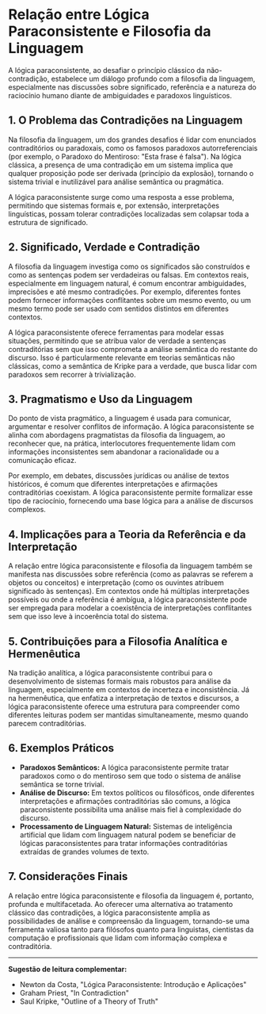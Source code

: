
# Relação entre Lógica Paraconsistente e Filosofia da Linguagem

A lógica paraconsistente, ao desafiar o princípio clássico da não-contradição, estabelece um diálogo profundo com a filosofia da linguagem, especialmente nas discussões sobre significado, referência e a natureza do raciocínio humano diante de ambiguidades e paradoxos linguísticos.

## 1. O Problema das Contradições na Linguagem

Na filosofia da linguagem, um dos grandes desafios é lidar com enunciados contraditórios ou paradoxais, como os famosos paradoxos autorreferenciais (por exemplo, o Paradoxo do Mentiroso: "Esta frase é falsa"). Na lógica clássica, a presença de uma contradição em um sistema implica que qualquer proposição pode ser derivada (princípio da explosão), tornando o sistema trivial e inutilizável para análise semântica ou pragmática.

A lógica paraconsistente surge como uma resposta a esse problema, permitindo que sistemas formais e, por extensão, interpretações linguísticas, possam tolerar contradições localizadas sem colapsar toda a estrutura de significado.

## 2. Significado, Verdade e Contradição

A filosofia da linguagem investiga como os significados são construídos e como as sentenças podem ser verdadeiras ou falsas. Em contextos reais, especialmente em linguagem natural, é comum encontrar ambiguidades, imprecisões e até mesmo contradições. Por exemplo, diferentes fontes podem fornecer informações conflitantes sobre um mesmo evento, ou um mesmo termo pode ser usado com sentidos distintos em diferentes contextos.

A lógica paraconsistente oferece ferramentas para modelar essas situações, permitindo que se atribua valor de verdade a sentenças contraditórias sem que isso comprometa a análise semântica do restante do discurso. Isso é particularmente relevante em teorias semânticas não clássicas, como a semântica de Kripke para a verdade, que busca lidar com paradoxos sem recorrer à trivialização.

## 3. Pragmatismo e Uso da Linguagem

Do ponto de vista pragmático, a linguagem é usada para comunicar, argumentar e resolver conflitos de informação. A lógica paraconsistente se alinha com abordagens pragmatistas da filosofia da linguagem, ao reconhecer que, na prática, interlocutores frequentemente lidam com informações inconsistentes sem abandonar a racionalidade ou a comunicação eficaz.

Por exemplo, em debates, discussões jurídicas ou análise de textos históricos, é comum que diferentes interpretações e afirmações contraditórias coexistam. A lógica paraconsistente permite formalizar esse tipo de raciocínio, fornecendo uma base lógica para a análise de discursos complexos.

## 4. Implicações para a Teoria da Referência e da Interpretação

A relação entre lógica paraconsistente e filosofia da linguagem também se manifesta nas discussões sobre referência (como as palavras se referem a objetos ou conceitos) e interpretação (como os ouvintes atribuem significado às sentenças). Em contextos onde há múltiplas interpretações possíveis ou onde a referência é ambígua, a lógica paraconsistente pode ser empregada para modelar a coexistência de interpretações conflitantes sem que isso leve à incoerência total do sistema.

## 5. Contribuições para a Filosofia Analítica e Hermenêutica

Na tradição analítica, a lógica paraconsistente contribui para o desenvolvimento de sistemas formais mais robustos para análise da linguagem, especialmente em contextos de incerteza e inconsistência. Já na hermenêutica, que enfatiza a interpretação de textos e discursos, a lógica paraconsistente oferece uma estrutura para compreender como diferentes leituras podem ser mantidas simultaneamente, mesmo quando parecem contraditórias.

## 6. Exemplos Práticos

- **Paradoxos Semânticos:** A lógica paraconsistente permite tratar paradoxos como o do mentiroso sem que todo o sistema de análise semântica se torne trivial.
- **Análise de Discurso:** Em textos políticos ou filosóficos, onde diferentes interpretações e afirmações contraditórias são comuns, a lógica paraconsistente possibilita uma análise mais fiel à complexidade do discurso.
- **Processamento de Linguagem Natural:** Sistemas de inteligência artificial que lidam com linguagem natural podem se beneficiar de lógicas paraconsistentes para tratar informações contraditórias extraídas de grandes volumes de texto.

## 7. Considerações Finais

A relação entre lógica paraconsistente e filosofia da linguagem é, portanto, profunda e multifacetada. Ao oferecer uma alternativa ao tratamento clássico das contradições, a lógica paraconsistente amplia as possibilidades de análise e compreensão da linguagem, tornando-se uma ferramenta valiosa tanto para filósofos quanto para linguistas, cientistas da computação e profissionais que lidam com informação complexa e contraditória.

---
**Sugestão de leitura complementar:**  
- Newton da Costa, "Lógica Paraconsistente: Introdução e Aplicações"  
- Graham Priest, "In Contradiction"  
- Saul Kripke, "Outline of a Theory of Truth"
```
